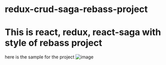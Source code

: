 # redux-crud-saga-rebass-project

# This is react, redux, react-saga with style of rebass project
here is the sample for the project
![image](https://user-images.githubusercontent.com/95366947/210166281-648f9525-b145-4b32-904f-a64ccae1cebc.png)

